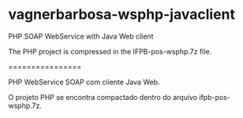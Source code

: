 vagnerbarbosa-wsphp-javaclient
================

PHP SOAP WebService with Java Web client

The PHP project is compressed in the IFPB-pos-wsphp.7z file.

================

PHP WebService SOAP com cliente Java Web.

O projeto PHP se encontra compactado dentro do arquivo ifpb-pos-wsphp.7z.
